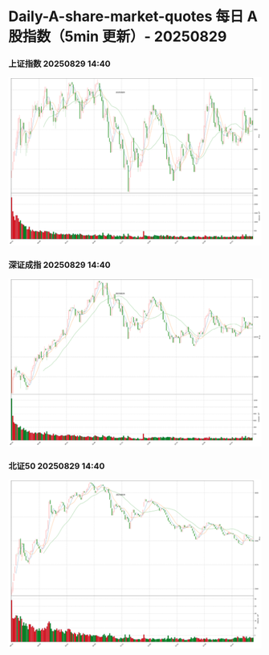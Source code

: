 
# Daily-A-share-market-quotes 每日 A 股指数（5min 更新）- 20250829

### 上证指数 20250829 14:40
![](./fig/2025/8/20250829-sh000001.png)

### 深证成指 20250829 14:40
![](./fig/2025/8/20250829-sz399001.png)

### 北证50 20250829 14:40
![](./fig/2025/8/20250829-bj899050.png)
